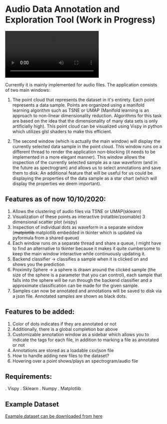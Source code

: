 # Audio Data Annotation and Exploration Tool (Work in Progress)

![demo](demo.mp4)

Currently it is mainly implemented for audio files. The application consists of two main windows:

1. The point cloud that represents the dataset in it's entirety. Each point represents a data sample. Points are organized using a manifold learning algorithm such as TSNE or UMAP (Manifold learning is an approach to non-linear dimensionality reduction. Algorithms for this task are based on the idea that the dimensionality of many data sets is only artificially high). This point cloud can be visualized using Vispy in python which utilizes glsl shaders to make this efficient.

2. The second window (which is actually the main window) will display the currently selected data sample in the point cloud. This window runs on a different thread to render the application non-blocking (it needs to be implemented in a more elegant manner). This window allows the inspection of the currently selected sample as a raw waveform (and in the future as spectrogram) and allows us to select annotations and save them to disk. An additional feature that will be useful for us could be displaying the properties of the data sample as a star chart (which will display the properties we deem important).

## Features as of now 10/10/2020:
1. Allows the clustering of audio files via TSNE or UMAP(sklearn)
2. Visualization of these points as interactive (rotatble/zoomable) 3 dimensional scatter plot (vispy)
3. Inspection of individual dots as waveform in a separate window (~~matplotlib~~ matplotlib embedded in tkinter which is updated via pyformula from a shared queue)
4. Each window runs on a separate thread and share a queue, I might have to find an alternative to tkinter because it makes it quite cumbersome to keep the main window interactive while continuously updating it.
5. Backend classifier -> classifies a sample when it is clicked on and shows you the prediction
6. Proximity Sphere -> a sphere is drawn around the clicked sample (the size of the sphere is a parameter that you can control), each sample that falls into the sphere will be run through the backend classifier and a approximate classification can be made for the given sample.
7. Samples can now be annotated and annotations will be saved to disk via a json file. Annotated samples are shown as black dots.


## Features to be added:
1.	Color of dots indicates if they are annotated or not
2.	Additionally, there is a global completion bar above
3.	Customizable annotation window as a sidebar which allows you to indicate the tags for each file, in addition to marking a file as annotated or not
4.	Annotations are stored as a loadable csv/json file
5.	How to handle adding new files to the dataset?
6.	Hovering over a point shows/plays an spectrogram/audio file

## Requirements:

. Vispy
. Sklearn
. Numpy
. Matplotlib


## Example Dataset
[Example dataset can be downloaded from here](https://drive.google.com/file/d/1JXhxlPmbZdBH06zNWdOFGs3JyHP6SDIy/view?usp=sharing)
